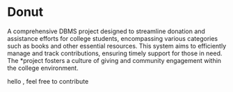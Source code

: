# Donut

A comprehensive DBMS project designed to streamline donation and assistance efforts for college students, encompassing various categories such as books and other essential resources. This system aims to efficiently manage and track contributions, ensuring timely support for those in need. The *project fosters a culture of giving and community engagement within the college environment.

hello , feel free to contribute